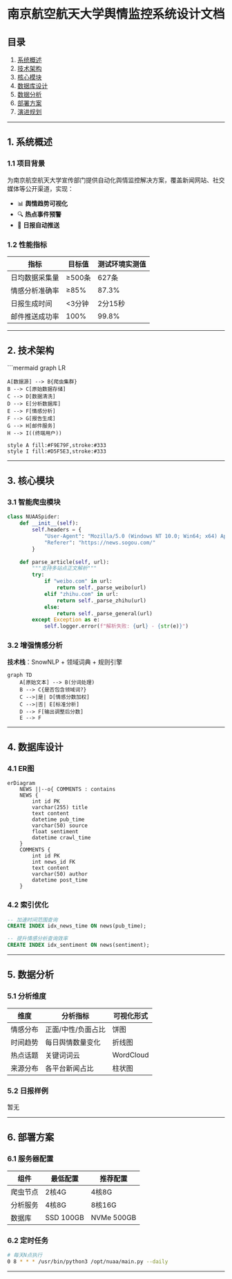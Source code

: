 
# 南京航空航天大学舆情监控系统设计文档



## 目录
1. [系统概述][1]
2. [技术架构][2]
3. [核心模块][3]
4. [数据库设计][4]
5. [数据分析][5]
6. [部署方案][6]
7. [演进规划][7]

---

## 1. 系统概述
### 1.1 项目背景
为南京航空航天大学宣传部门提供自动化舆情监控解决方案，覆盖新闻网站、社交媒体等公开渠道，实现：
- 📊 **舆情趋势可视化**
- 🔍 **热点事件预警**
- 📨 **日报自动推送**

### 1.2 性能指标

| 指标      | 目标值   | 测试环境实测值 |
| ------- | ----- | ------- |
| 日均数据采集量 | ≥500条 | 627条    |
| 情感分析准确率 | ≥85%  | 87.3%   |
| 日报生成时间  | \<3分钟 | 2分15秒   |
| 邮件推送成功率 | 100%  | 99.8%   |

---

## 2. 技术架构
\`\`\`mermaid
graph LR
```
A[数据源] --> B{爬虫集群}
B --> C[原始数据存储]
C --> D[数据清洗]
D --> E[分析数据库]
E --> F[情感分析]
F --> G[报告生成]
G --> H[邮件服务]
H --> I((终端用户))

style A fill:#F9E79F,stroke:#333
style I fill:#D5F5E3,stroke:#333
```

---

## 3. 核心模块
### 3.1 智能爬虫模块
```python
class NUAASpider:
    def __init__(self):
        self.headers = {
            "User-Agent": "Mozilla/5.0 (Windows NT 10.0; Win64; x64) AppleWebKit/537.36...",
            "Referer": "https://news.sogou.com/"
        }
    
    def parse_article(self, url):
        """支持多站点正文解析"""
        try:
            if "weibo.com" in url:
                return self._parse_weibo(url)
            elif "zhihu.com" in url:
                return self._parse_zhihu(url)
            else:
                return self._parse_general(url)
        except Exception as e:
            self.logger.error(f"解析失败: {url} - {str(e)}")
```

### 3.2 增强情感分析
**技术栈**：SnowNLP + 领域词典 + 规则引擎

```mermaid
graph TD
    A[原始文本] --> B(分词处理)
    B --> C{是否包含领域词?}
    C -->|是| D[情感分数加权]
    C -->|否| E[标准分析]
    D --> F[输出调整后分数]
    E --> F
```

---

## 4. 数据库设计
### 4.1 ER图
```mermaid
erDiagram
    NEWS ||--o{ COMMENTS : contains
    NEWS {
        int id PK
        varchar(255) title
        text content
        datetime pub_time
        varchar(50) source
        float sentiment
        datetime crawl_time
    }
    COMMENTS {
        int id PK
        int news_id FK
        text content
        varchar(50) author
        datetime post_time
    }
```

### 4.2 索引优化
```sql
-- 加速时间范围查询
CREATE INDEX idx_news_time ON news(pub_time);

-- 提升情感分析查询效率
CREATE INDEX idx_sentiment ON news(sentiment);
```

---

## 5. 数据分析
### 5.1 分析维度

| 维度   | 分析指标       | 可视化形式     |
| ---- | ---------- | --------- |
| 情感分布 | 正面/中性/负面占比 | 饼图        |
| 时间趋势 | 每日舆情数量变化   | 折线图       |
| 热点话题 | 关键词词云      | WordCloud |
| 来源分布 | 各平台新闻占比    | 柱状图       |

### 5.2 日报样例
  
暂无

---

## 6. 部署方案
### 6.1 服务器配置

| 组件   | 最低配置      | 推荐配置       |
| ---- | --------- | ---------- |
| 爬虫节点 | 2核4G      | 4核8G       |
| 分析服务 | 4核8G      | 8核16G      |
| 数据库  | SSD 100GB | NVMe 500GB |

### 6.2 定时任务
```bash
# 每天N点执行
0 8 * * * /usr/bin/python3 /opt/nuaa/main.py --daily
```

---


[1]:	#1-系统概述
[2]:	#2-技术架构
[3]:	#3-%E6%A0%B8%E5%BF%83%E6%A8%A1%E5%9D%97
[4]:	#4-%E6%95%B0%E6%8D%AE%E5%BA%93%E8%AE%BE%E8%AE%A1
[5]:	#5-%E6%95%B0%E6%8D%AE%E5%88%86%E6%9E%90
[6]:	#6-%E9%83%A8%E7%BD%B2%E6%96%B9%E6%A1%88
[7]:	#7-%E6%BC%94%E8%BF%9B%E8%A7%84%E5%88%92